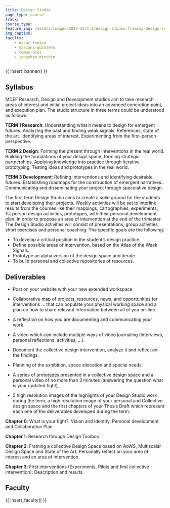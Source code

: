 ```yaml
---
title: Design Studio
page_type: course
track:
course_type:
feature_img: /assets/images/2022-23/t-1/design-studio-framing-design-interventions.jpg
img_caption: 
faculty: 
    - oscar-tomico
    - mariana-quintero
    - tomas-diez
    - jonathan-minchin
---
```


{{ insert_banner() }}

## Syllabus

MDEF Research, Design and Development studios aim to take research areas of interest and initial project ideas into an advanced concretion point, and execution plan. The studio structure in three terms could be understood as follows:

**TERM 1 Research**: Understanding what it means to design for emergent futures. Analyzing the past and finding weak signals. References, state of the art. Identifying areas of interest. Experimenting from the first-person perspective.

**TERM 2 Design**: Forming the present through interventions in the real world. Building the foundations of your design space, forming strategic partnerships. Applying knowledge into practice through iterative prototyping. Testing ideas and prototypes in the real world.

**TERM 3 Development**: Refining interventions and identifying desirable futures. Establishing roadmaps for the construction of emergent narratives.. Communicating and disseminating your project through speculative design.

The first term Design Studio aims to create a solid ground for the students to start developing their projects. Weekly activities will be set to interlink results from the courses like their mappings, cartographies, experiments, 1st person design activities, prototypes, with their personal development plan. In order to propose an area of intervention at the end of the trimester. The Design Studio activities will consist of presentations, group activities, short exercises and personal coaching. The specific goals are the following:

- To develop a critical position in the student’s design practice.
- Define possible areas of intervention, based on the Atlas of the Week Signals.
- Prototype an alpha version of the design space and iterate.
- To build personal and collective repositories of resources.

## Deliverables

- Post on your website with your new extended workspace

- Collaborative map of projects, resources, news, and opportunities for interventions … that can populate your physical working space and a plan on how to share relevant information between all of you on-line.

- A reflection on how you are documenting and communicating your work.

- A video which can include multiple ways of video journaling (interviews, personal reflections, activities, ...).

- Document the collective design intervention, analyze it and reflect on the findings.

- Planning of the exhibition, space allocation and special needs.

- A series of prototypes presented in a collective design space and a personal video of no more than 3 minutes (answering the question what is your updated fight),

- 5 high resolution images of the highlights of your Design Studio work during the term, a high resolution image of your personal and Collective design space and the first chapters of your Thesis Draft which represent each one of the deliverables developed during the term:

**Chapter 0**: What is your fight?. Vision and Identity. Personal development and Collaboration Plan.

**Chapter 1**: Research through Design Toolbox.

**Chapter 2**: Framing a collective Design Space based on AoWS, Multiscalar Design Space and State of the Art. Personally  reflect on your area of interest and an area of intervention.

**Chapter 3**: First interventions (Experiments, Pilots and first collective intervention): Description and results.

## Faculty

{{ insert_faculty() }}